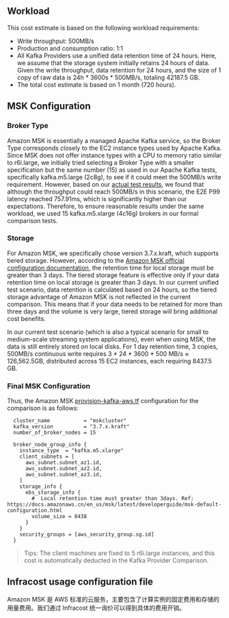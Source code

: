 ## Workload

This cost estimate is based on the following workload requirements:

- Write throughput: 500MB/s
- Production and consumption ratio: 1:1
- All Kafka Providers use a unified data retention time of 24 hours. Here, we assume that the storage system initially retains 24 hours of data. Given the write throughput, data retention for 24 hours, and the size of 1 copy of raw data is 24h * 3600s * 500MB/s, totaling 42187.5 GB.
- The total cost estimate is based on 1 month (720 hours).

## MSK Configuration

### Broker Type

Amazon MSK is essentially a managed Apache Kafka service, so the Broker Type corresponds closely to the EC2 instance types used by Apache Kafka. Since MSK does not offer instance types with a CPU to memory ratio similar to r6i.large, we initially tried selecting a Broker Type with a smaller specification but the same number (15) as used in our Apache Kafka tests, specifically kafka.m5.large (2c8g), to see if it could meet the 500MB/s write requirement. However, based on our [actual test results](https://github.com/AutoMQ/kafka-provider-comparison/issues/1#issuecomment-2180020514), we found that although the throughput could reach 500MB/s in this scenario, the E2E P99 latency reached 757.91ms, which is significantly higher than our expectations. Therefore, to ensure reasonable results under the same workload, we used 15 kafka.m5.xlarge (4c16g) brokers in our formal comparison tests.

### Storage
For Amazon MSK, we specifically chose version 3.7.x.kraft, which supports tiered storage. However, according to the [Amazon MSK official configuration documentation](https://docs.amazonaws.cn/en_us/msk/latest/developerguide/msk-default-configuration.html), the retention time for local storage must be greater than 3 days. The tiered storage feature is effective only if your data retention time on local storage is greater than 3 days. In our current unified test scenario, data retention is calculated based on 24 hours, so the tiered storage advantage of Amazon MSK is not reflected in the current comparison. This means that if your data needs to be retained for more than three days and the volume is very large, tiered storage will bring additional cost benefits.

In our current test scenario (which is also a typical scenario for small to medium-scale streaming system applications), even when using MSK, the data is still entirely stored on local disks. For 1 day retention time, 3 copies, 500MB/s continuous write requires 3 * 24 * 3600 * 500 MB/s ≈ 126,562.5GB, distributed across 15 EC2 instances, each requiring 8437.5 GB.

### Final MSK Configuration
Thus, the Amazon MSK [provision-kafka-aws.tf](../driver-msk/deploy/aws-cn/provision-kafka-aws.tf) configuration for the comparison is as follows:

```
  cluster_name           = "mskcluster"
  kafka_version          = "3.7.x.kraft"
  number_of_broker_nodes = 15

  broker_node_group_info {
    instance_type  = "kafka.m5.xlarge"
    client_subnets = [
      aws_subnet.subnet_az1.id,
      aws_subnet.subnet_az2.id,
      aws_subnet.subnet_az3.id,
    ]
    storage_info {
      ebs_storage_info {
        #  Local retention time must greater than 3days. Ref: https://docs.amazonaws.cn/en_us/msk/latest/developerguide/msk-default-configuration.html
        volume_size = 8438
      }
    }
    security_groups = [aws_security_group.sg.id]
  }
```

> Tips: The client machines are fixed to 5 r6i.large instances, and this cost is automatically deducted in the Kafka Provider Comparison.



## Infracost usage configuration file
Amazon MSK 是 AWS 标准的云服务，主要包含了计算实例的固定费用和存储的用量费用。我们通过 Infracost 统一询价可以得到具体的费用开销。
